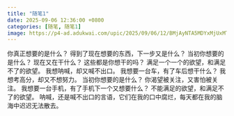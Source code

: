 ```yaml
---
title: "随笔1"
date: 2025-09-06 12:36:00 +0800
categories: [随笔, 随笔1]
image: https://p4-ad.adukwai.com/upic/2025/09/06/12/BMjAyNTA5MDYxMjUxMTFfMTk4MzYzMDczXzE3NDMyNjEzMjU0NV8yXzY=_Bc03e5bff4fa671e5d49cf5559bb98b34.jpg?tag=1-1757134294-unknown-0-bpqsu9pjym-d1f92d2f1d12ce28&clientCacheKey=3xjki5uj83xf8cm.jpg&bp=10000&kwai-not-alloc=35&ss=vps
---
```

你真正想要的是什么？
得到了现在想要的东西，下一步又是什么？
当初你想要的是什么？
现在又在干什么？
这些都是你想干的吗？
满足一个一个的欲望，和满足不了的欲望。
我想呐喊，却又喊不出口。
我想要一台车，有了车后想干什么？
我想考高分，却又不想努力。
当初你想要的是什么？
你渴望被关注，又害怕被关注。
我想要一台手机，有了手机下一个又想要什么？
不能满足的欲望，和满足不了的欲望。
呐喊，还是喊不出口的言语，它们在我的口中腐烂，每天都在我的脑海中迟迟无法散去。
